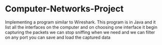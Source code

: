 # Computer-Networks-Project
Implementing a program similar to Wireshark.
This program is in Java and it list all the interfaces on the computer and on choosing one interface it begin capturing the packets
we can stop sniffing when we need and we can filter on any port 
you can save and load the captured data
